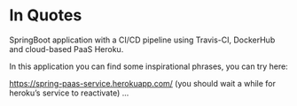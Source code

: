 # In Quotes
SpringBoot application with a CI/CD pipeline using Travis-CI, DockerHub and cloud-based PaaS Heroku.

In this application you can find some inspirational phrases, you can try here:

https://spring-paas-service.herokuapp.com/
(you should wait a while for heroku’s service to reactivate)
...
